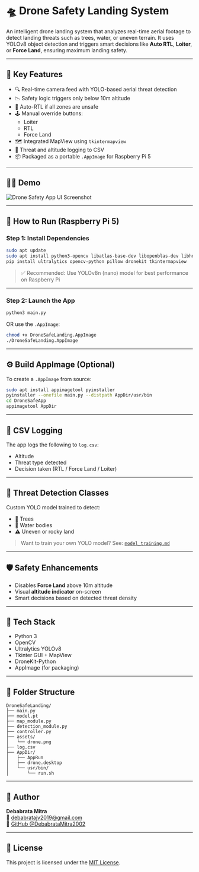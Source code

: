 # 🛸 Drone Safety Landing System

An intelligent drone landing system that analyzes real-time aerial footage to detect landing threats such as trees, water, or uneven terrain. It uses YOLOv8 object detection and triggers smart decisions like **Auto RTL**, **Loiter**, or **Force Land**, ensuring maximum landing safety.

---

## 📸 Key Features

- 🔍 Real-time camera feed with YOLO-based aerial threat detection
- 📉 Safety logic triggers only below 10m altitude
- 🧠 Auto-RTL if all zones are unsafe
- 🕹️ Manual override buttons:
  - Loiter
  - RTL
  - Force Land
- 🗺️ Integrated MapView using `tkintermapview`
- 📁 Threat and altitude logging to CSV
- 📦 Packaged as a portable `.AppImage` for Raspberry Pi 5

---

## 🧑‍💻 Demo

![Drone Safety App UI Screenshot](screenshot.png)

---

## 🚀 How to Run (Raspberry Pi 5)

### Step 1: Install Dependencies

```bash
sudo apt update
sudo apt install python3-opencv libatlas-base-dev libopenblas-dev libhdf5-dev
pip install ultralytics opencv-python pillow dronekit tkintermapview
```

> ✅ Recommended: Use YOLOv8n (nano) model for best performance on Raspberry Pi

---

### Step 2: Launch the App

```bash
python3 main.py
```

OR use the `.AppImage`:

```bash
chmod +x DroneSafeLanding.AppImage
./DroneSafeLanding.AppImage
```

---

## ⚙️ Build AppImage (Optional)

To create a `.AppImage` from source:

```bash
sudo apt install appimagetool pyinstaller
pyinstaller --onefile main.py --distpath AppDir/usr/bin
cd DroneSafeApp
appimagetool AppDir
```

---

## 🧾 CSV Logging

The app logs the following to `log.csv`:
- Altitude
- Threat type detected
- Decision taken (RTL / Force Land / Loiter)

---

## 🧠 Threat Detection Classes

Custom YOLO model trained to detect:
- 🌳 Trees
- 🌊 Water bodies
- ⚠️ Uneven or rocky land

> Want to train your own YOLO model? See: [`model_training.md`](model_training.md)

---

## 🛡️ Safety Enhancements

- Disables **Force Land** above 10m altitude
- Visual **altitude indicator** on-screen
- Smart decisions based on detected threat density

---

## 🧱 Tech Stack

- Python 3
- OpenCV
- Ultralytics YOLOv8
- Tkinter GUI + MapView
- DroneKit-Python
- AppImage (for packaging)

---

## 📂 Folder Structure

```
DroneSafeLanding/
├── main.py
├── model.pt
├── map_module.py
├── detection_module.py
├── controller.py
├── assets/
│   └── drone.png
├── log.csv
├── AppDir/
│   ├── AppRun
│   ├── drone.desktop
│   └── usr/bin/
│       └── run.sh
```

---

## 🙋 Author

**Debabrata Mitra**  
📧 debabratajv2019@gmail.com  
🔗 [GitHub @DebabrataMitra2002](https://github.com/DebabrataMitra2002)

---

## 📄 License

This project is licensed under the [MIT License](LICENSE).
